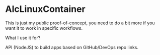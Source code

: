 # AlcLinuxContainer

This is just my public proof-of-concept, you need to do a bit more if you want it to work in specific workflows.

What I use it for?

API (NodeJS) to build apps based on GitHub/DevOps repo links.
